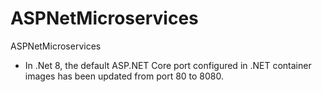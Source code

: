 # ASPNetMicroservices
ASPNetMicroservices

* In .Net 8, the default ASP.NET Core port configured in .NET container images has been updated from port 80 to 8080. 
